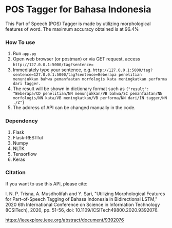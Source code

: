 # POS Tagger for Bahasa Indonesia
This Part of Speech (POS) Tagger is made by utilizing morphological features of word. The maximum accuracy obtained is at 96.4%

### How To use
1. Run ```app.py```
2. Open web browser (or postman) or via GET request, access ```http://127.0.0.1:5000/tag?sentence=```
3. Immediately type your sentence, e.g. ```http://127.0.0.1:5000/tag?sentence=127.0.0.1:5000/tag?sentence=Beberapa penelitian menunjukkan bahwa pemanfaatan morfologis kata meningkatkan performa dari tagger.```
4. The result will be shown in dictionary format such as ```{"result": "Beberapa/CD penelitian/NN menunjukkan/VB bahwa/SC pemanfaatan/NN morfologis/NN kata/VB meningkatkan/VB performa/NN dari/IN tagger/NN ./Z"}```
5. The address of API can be changed manually in the code.

### Dependency
1. Flask
2. Flask-RESTful
3. Numpy
3. NLTK
4. Tensorflow
5. Keras

### Citation
If you want to use this API, please cite:

I. N. P. Trisna, A. Musdholifah and Y. Sari, "Utilizing Morphological Features for Part-of-Speech Tagging of Bahasa Indonesia in Bidirectional LSTM," 2020 6th International Conference on Science in Information Technology (ICSITech), 2020, pp. 51-56, doi: 10.1109/ICSITech49800.2020.9392076.

https://ieeexplore.ieee.org/abstract/document/9392076

